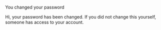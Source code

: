 You changed your password

Hi, your password has been changed. If you did not change this yourself, someone has access to your account.
